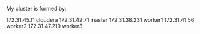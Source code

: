 My cluster is formed by:

172.31.45.11 cloudera
172.31.42.71 master
172.31.38.231 worker1
172.31.41.56 worker2
172.31.47.219 worker3
